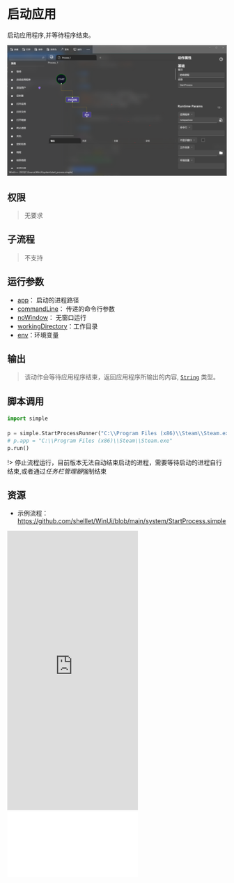 # 启动应用

启动应用程序,并等待程序结束。

![StartProcess](./images/04.png ':size=90%')


## 权限
> 无要求

## 子流程

> 不支持

## 运行参数

* [app](./types/Path.md)： 启动的进程路径
* [commandLine](./types/String.md)： 传递的命令行参数
* [noWindow](./types/Boolean.md)： 无窗口运行
* [workingDirectory](./types/Path.md)：工作目录
* [env](./types/String.md)：环境变量

## 输出

>    该动作会等待应用程序结束，返回应用程序所输出的内容, [`String`](./types/String.md) 类型。


## 脚本调用

```python
import simple

p = simple.StartProcessRunner("C:\\Program Files (x86)\\Steam\\Steam.exe")
# p.app = "C:\\Program Files (x86)\\Steam\\Steam.exe"
p.run()
```

!> 停止流程运行，目前版本无法自动结束启动的进程，需要等待启动的进程自行结束,或者通过*任务栏管理器*强制结束

## 资源

* 示例流程：https://github.com/shelllet/WinUi/blob/main/system/StartProcess.simple

<iframe type="text/html" height="640px" src="https://www.youtube.com/embed/GuonLCJ6AR4" frameborder="0"></iframe>

<iframe src="//player.bilibili.com/player.html?bvid=BV15s4y1T7ry&page=1&autoplay=0” height='640px' scrolling="no" frameborder="no" framespacing="0" allowfullscreen="true"></iframe>
